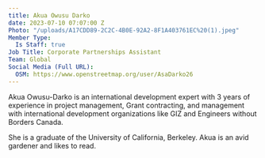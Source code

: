 ```yaml
---
title: Akua Owusu Darko
date: 2023-07-10 07:07:00 Z
Photo: "/uploads/A17CDD89-2C2C-4B0E-92A2-8F1A403761EC%20(1).jpeg"
Member Type:
  Is Staff: true
Job Title: Corporate Partnerships Assistant
Team: Global
Social Media (Full URL):
  OSM: https://www.openstreetmap.org/user/AsaDarko26
---
```


Akua Owusu-Darko is an international development expert with 3 years of experience in project management, Grant contracting, and management with international development organizations like GIZ and Engineers without Borders Canada. 

She is a graduate of the University of California, Berkeley.
Akua is an avid gardener and likes to read.